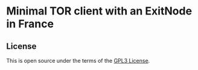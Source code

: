 # Minimal TOR client with an ExitNode in France


## License
This is open source under the terms of the [GPL3 License](<https://fsf.org/>).
